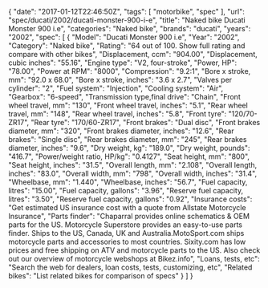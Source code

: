{
    "date": "2017-01-12T22:46:50Z",
    "tags": [
        "motorbike",
        "spec"
    ],
    "url": "spec\/ducati\/2002\/ducati-monster-900-i-e",
    "title": "Naked bike Ducati Monster 900 i.e",
    "categories": "Naked bike",
    "brands": "ducati",
    "years": "2002",
    "spec": [
        {
            "Model": "Ducati Monster 900 i.e",
            "Year": "2002",
            "Category": "Naked bike",
            "Rating": "64 out of 100. Show full rating and compare with other bikes",
            "Displacement, ccm": "904.00",
            "Displacement, cubic inches": "55.16",
            "Engine type": "V2, four-stroke",
            "Power, HP": "78.00",
            "Power at RPM": "8000",
            "Compression": "9.2:1",
            "Bore x stroke, mm": "92.0 x 68.0",
            "Bore x stroke, inches": "3.6 x 2.7",
            "Valves per cylinder": "2",
            "Fuel system": "Injection",
            "Cooling system": "Air",
            "Gearbox": "6-speed",
            "Transmission type,final drive": "Chain",
            "Front wheel travel, mm": "130",
            "Front wheel travel, inches": "5.1",
            "Rear wheel travel, mm": "148",
            "Rear wheel travel, inches": "5.8",
            "Front tyre": "120\/70-ZR17",
            "Rear tyre": "170\/60-ZR17",
            "Front brakes": "Dual disc",
            "Front brakes diameter, mm": "320",
            "Front brakes diameter, inches": "12.6",
            "Rear brakes": "Single disc",
            "Rear brakes diameter, mm": "245",
            "Rear brakes diameter, inches": "9.6",
            "Dry weight, kg": "189.0",
            "Dry weight, pounds": "416.7",
            "Power\/weight ratio, HP\/kg": "0.4127",
            "Seat height, mm": "800",
            "Seat height, inches": "31.5",
            "Overall length, mm": "2.108",
            "Overall length, inches": "83.0",
            "Overall width, mm": "798",
            "Overall width, inches": "31.4",
            "Wheelbase, mm": "1.440",
            "Wheelbase, inches": "56.7",
            "Fuel capacity, litres": "15.00",
            "Fuel capacity, gallons": "3.96",
            "Reserve fuel capacity, litres": "3.50",
            "Reserve fuel capacity, gallons": "0.92",
            "Insurance costs": "Get estimated US insurance cost with a quote from Allstate Motorcycle Insurance",
            "Parts finder": "Chaparral provides online schematics & OEM parts for the US.   Motorcycle Superstore provides an easy-to-use parts finder. Ships to the US, Canada, UK and Australia.MotoSport.com ships motorcycle parts and accessories to most countries.    Sixity.com has low prices and free shipping on ATV and motorcycle parts to the US. Also check out our overview of motorcycle webshops at Bikez.info",
            "Loans, tests, etc": "Search the web for dealers, loan costs, tests, customizing, etc",
            "Related bikes": "List related bikes for comparison of specs"
        }
    ]
}
